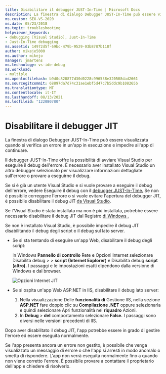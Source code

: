 ```yaml
---
title: Disabilitare il debugger JUST-In-Time | Microsoft Docs
description: La finestra di dialogo Debugger JUST-In-Time può essere visualizzata quando si verifica un errore in un'app. Informazioni sulle operazioni che è possibile eseguire in questo caso e sui modi per impedirlo.
ms.custom: SEO-VS-2020
ms.date: 05/23/2018
ms.topic: troubleshooting
helpviewer_keywords:
- debugging [Visual Studio], Just-In-Time
- Just-In-Time debugging
ms.assetid: 14972d5f-69bc-479b-9529-03b8787b118f
author: mikejo5000
ms.author: mikejo
manager: jmartens
ms.technology: vs-ide-debug
ms.workload:
- multiple
ms.openlocfilehash: b9d0c820877d30d0228c996538e320508dad2661
ms.sourcegitcommit: 68897da7d74c31ae1ebf5d47c7b5ddc9b108265b
ms.translationtype: MT
ms.contentlocale: it-IT
ms.lasthandoff: 08/13/2021
ms.locfileid: "122080780"
---
```

# <a name="disable-the-just-in-time-debugger"></a>Disabilitare il debugger JIT

La finestra di dialogo Debugger JUST-In-Time può essere visualizzata quando si verifica un errore in un'app in esecuzione e impedire all'app di continuare.

Il debugger JUST-In-Time offre la possibilità di avviare Visual Studio per eseguire il debug dell'errore. È necessario aver installato Visual Studio un altro debugger selezionato per visualizzare informazioni dettagliate sull'errore o provare a eseguirne il debug.

Se si è già un utente Visual Studio e si vuole provare a eseguire il debug dell'errore, vedere Eseguire il debug con il [debugger JUST-In-Time.](../debugger/debug-using-the-just-in-time-debugger.md) Se non è possibile correggere l'errore o si vuole evitare l'apertura del debugger JIT, è possibile disabilitare il debug JIT [da Visual Studio](debug-using-the-just-in-time-debugger.md#BKMK_Enabling).

Se l'Visual Studio è stata installata ma non è più installata, potrebbe essere necessario disabilitare il debug JIT dal Registro [di Windows .](debug-using-the-just-in-time-debugger.md#disable-just-in-time-debugging-from-the-windows-registry)

Se non è installato Visual Studio, è possibile impedire il debug JIT disabilitando il debug degli script o il debug sul lato server.

- Se si sta tentando di eseguire un'app Web, disabilitare il debug degli script:

  In Windows **Pannello di controllo** Rete e Opzioni Internet selezionare Disabilita debug  >    >   **script (Internet Explorer)** e Disabilita debug **script (altro).** I passaggi e le impostazioni esatti dipendono dalla versione di Windows e dal browser.

  ![Opzioni Internet JIT](../debugger/media/jitinternetoptions.png "Opzioni Internet JIT")

- Se si ospita un'app Web ASP.NET in IIS, disabilitare il debug lato server:

  1. Nella visualizzazione Delle **funzionalità di** Gestione IIS, nella sezione **ASP.NET** fare doppio clic  su **Compilazione .NET** oppure selezionarla e quindi selezionare Apri funzionalità nel **riquadro** Azioni.
  1. In **Debug**  >  **del** comportamento selezionare **False.** I passaggi sono diversi nelle versioni precedenti di IIS.

Dopo aver disabilitato il debug JIT, l'app potrebbe essere in grado di gestire l'errore ed essere eseguita normalmente.

Se l'app presenta ancora un errore non gestito, è possibile che venga visualizzato un messaggio di errore o che l'app si arresti in modo anomalo o smetta di rispondere. L'app non verrà eseguita normalmente fino a quando non viene corretto l'errore. È possibile provare a contattare il proprietario dell'app e chiedere di risolverlo.
